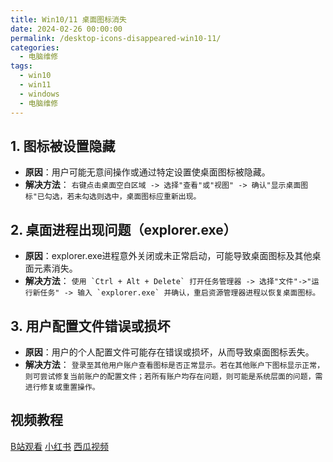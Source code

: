 ```yaml
---
title: Win10/11 桌面图标消失
date: 2024-02-26 00:00:00
permalink: /desktop-icons-disappeared-win10-11/
categories:
  - 电脑维修
tags:
  - win10
  - win11
  - windows
  - 电脑维修
---
```


## 1. 图标被设置隐藏

- **原因**：用户可能无意间操作或通过特定设置使桌面图标被隐藏。
- **解决方法**：
  `右键点击桌面空白区域 -> 选择"查看"或"视图" -> 确认"显示桌面图标"已勾选，若未勾选则选中，桌面图标应重新出现。`

## 2. 桌面进程出现问题（explorer.exe）

- **原因**：explorer.exe进程意外关闭或未正常启动，可能导致桌面图标及其他桌面元素消失。
- **解决方法**：
  ``使用 `Ctrl + Alt + Delete` 打开任务管理器 -> 选择"文件"->"运行新任务" -> 输入 `explorer.exe` 并确认，重启资源管理器进程以恢复桌面图标。``

<!--more-->

## 3. 用户配置文件错误或损坏

- **原因**：用户的个人配置文件可能存在错误或损坏，从而导致桌面图标丢失。
- **解决方法**：
  `登录至其他用户账户查看图标是否正常显示。若在其他账户下图标显示正常，则可尝试修复当前账户的配置文件；若所有账户均存在问题，则可能是系统层面的问题，需进行修复或重置操作。`

## 视频教程

[B站观看](https://www.bilibili.com/video/BV1gK421b7Gc)
[小红书](http://xhslink.com/xaWYNC)
[西瓜视频](https://www.ixigua.com/7334734156351570484?id=7340117230635778596)

